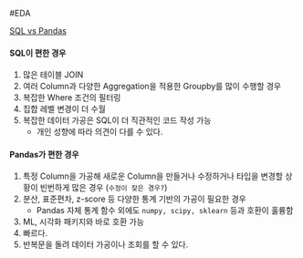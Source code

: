 #EDA 

[SQL vs Pandas](https://www.inflearn.com/questions/540838)

#### SQL이 편한 경우
1. 많은 테이블 JOIN
2. 여러 Column과 다양한 Aggregation을 적용한 Groupby를 많이 수행할 경우
3. 복잡한 Where 조건의 필터링
4. 집합 레벨 변경이 더 수월
5. 복잡한 데이터 가공은 SQL이 더 직관적인 코드 작성 가능
	- 개인 성향에 따라 의견이 다를 수 있다.

#### Pandas가 편한 경우
1. 특정 Column을 가공해 새로운 Column을 만들거나 수정하거나 타입을 변경할 상황이 빈번하게 많은 경우 (`수정이 잦은 경우?`)
2. 분산, 표준편차, z-score 등 다양한 통계 기반의 가공이 필요한 경우
	- Pandas 자체 통계 함수 외에도 `numpy, scipy, sklearn` 등과 호환이 훌륭함
3. ML, 시각화 패키지와 바로 호환 가능
4. 빠르다.
5. 반복문을 돌려 데이터 가공이나 조회를 할 수 있다. 

